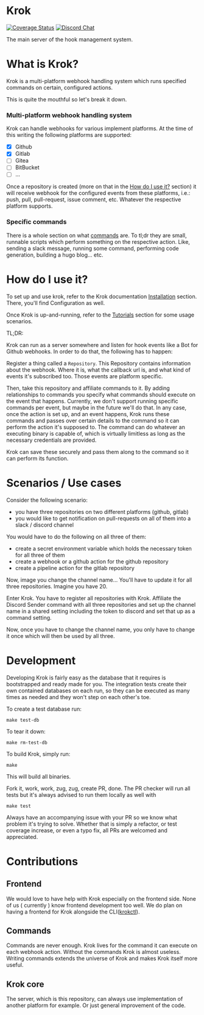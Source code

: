 # Krok

[![Coverage Status](https://coveralls.io/repos/github/krok-o/krok/badge.svg)](https://coveralls.io/github/krok-o/krok)
[![Discord Chat](https://img.shields.io/discord/799290432567771146.svg)](https://discord.gg/)

The main server of the hook management system.

# What is Krok?

Krok is a multi-platform webhook handling system which runs specified commands on certain, configured actions.

This is quite the mouthful so let's break it down.

### Multi-platform webhook handling system

Krok can handle webhooks for various implement platforms. At the time of this writing the following platforms are supported:

- [x] Github
- [x] Gitlab
- [ ] Gitea
- [ ] BitBucket
- [ ] ...

Once a repository is created (more on that in the [How do I use it?](#how-do-i-use-it) section) it will receive webhook for the
configured events from these platforms, i.e.: push, pull, pull-request, issue comment, etc. Whatever the respective platform supports.

### Specific commands

There is a whole section on what [commands](#commands) are. To tl;dr they are small, runnable scripts which perform something on
the respective action. Like, sending a slack message, running some command, performing code generation, building a hugo blog... etc.

# How do I use it?

To set up and use krok, refer to the Krok documentation [Installation](https://krok.app/basics/installation/) section. There, you'll
find Configuration as well.

Once Krok is up-and-running, refer to the [Tutorials](https://krok.app/tutorial/) section for some usage scenarios.

TL;DR:

Krok can run as a server somewhere and listen for hook events like a Bot for Github webhooks. In order to do that, the following
has to happen:

Register a thing called a `Repository`. This Repository contains information about the webhook. Where it is, what the callback
url is, and what kind of events it's subscribed too. Those events are platform specific.

Then, take this repository and affiliate commands to it. By adding relationships to commands you specify what commands
should execute on the event that happens. Currently, we don't support running specific commands per event, but maybe in the
future we'll do that. In any case, once the action is set up, and an event happens, Krok runs these commands and passes over
certain details to the command so it can perform the action it's supposed to. The command can do whatever an executing binary
is capable of, which is virtually limitless as long as the necessary credentials are provided.

Krok can save these securely and pass them along to the command so it can perform its function.

# Scenarios / Use cases

Consider the following scenario:

- you have three repositories on two different platforms (github, gitlab)
- you would like to get notification on pull-requests on all of them into a slack / discord channel

You would have to do the following on all three of them:

- create a secret environment variable which holds the necessary token for all three of them
- create a webhook or a github action for the github repository
- create a pipeline action for the gitlab repository

Now, image you change the channel name... You'll have to update it for all three repositories. Imagine you have 20.

Enter Krok. You have to register all repositories with Krok. Affiliate the Discord Sender command with all three repositories
and set up the channel name in a shared setting including the token to discord and set that up as a command setting.

Now, once you have to change the channel name, you only have to change it once which will then be used by all three.

# Development

Developing Krok is fairly easy as the database that it requires is bootstrapped and ready made for you.
The integration tests create their own contained databases on each run, so they can be executed as many times as needed
and they won't step on each other's toe.

To create a test database run:

```
make test-db
```

To tear it down:

```
make rm-test-db
```

To build Krok, simply run:

```
make
```

This will build all binaries.

Fork it, work, work, zug, zug, create PR, done. The PR checker will run all tests but it's always advised to run them locally as well with

```
make test
```

Always have an accompanying issue with your PR so we know what problem it's trying to solve. Whether that is simply a refactor, or test coverage
increase, or even a typo fix, all PRs are welcomed and appreciated.

# Contributions

## Frontend

We would love to have help with Krok especially on the frontend side. None of us ( currently ) know frontend development too well.
We do plan on having a frontend for Krok alongside the CLI([krokctl](https://github.com/krok-o/krokctl)).

## Commands

Commands are never enough. Krok lives for the command it can execute on each webhook action. Without the commands Krok is almost useless.
Writing commands extends the universe of Krok and makes Krok itself more useful.

## Krok core

The server, which is this repository, can always use implementation of another platform for example. Or just general improvement of the code.